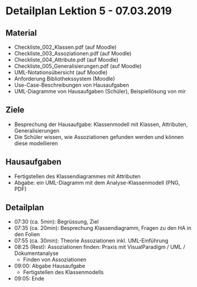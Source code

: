 Detailplan Lektion 5 - 07.03.2019
===========================================

Material
--------
* Checkliste_002_Klassen.pdf (auf Moodle)
* Checkliste_003_Assoziationen.pdf (auf Moodle)
* Checkliste_004_Attribute.pdf (auf Moodle)
* Checkliste_005_Generalisierungen.pdf (auf Moodle)
* UML-Notationsübersicht (auf Moodle)
* Anforderung Bibliothekssystem (Moodle)
* Use-Case-Beschreibungen von Hausaufgaben
* UML-Diagramme von Hausaufgaben (Schüler), Beispiellösung von mir

Ziele
-----

* Besprechung der Hausaufgabe: Klassenmodell mit Klassen, Attributen, Generalisierungen
* Die Schüler wissen, wie Assoziationen gefunden werden und können diese modellieren

Hausaufgaben
--------------

* Fertigstellen des Klassendiagrammes mit Attributen
* Abgabe: ein UML-Diagramm mit dem Analyse-Klassenmodell (PNG, PDF)

Detailplan
----------

* 07:30 (ca. 5min): Begrüssung, Ziel
* 07:35 (ca. 20min): Besprechung Klassendiagramm, Fragen zu den HA in den Folien
* 07:55 (ca. 30min): Theorie Assoziationen inkl. UML-Einführung
* 08:25 (Rest): Assoziationen finden: Praxis mit VisualParadigm / UML / Dokumentanalyse
  * Finden von Assoziationen
* 09:00: Abgabe Hausaufgabe
  * Fertigstellen des Klassenmodells
* 09:05: Ende
